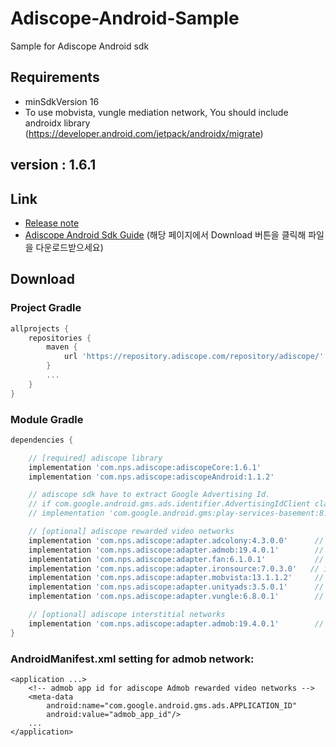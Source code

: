 # Adiscope-Android-Sample
Sample for Adiscope Android sdk


## Requirements
- minSdkVersion 16
- To use mobvista, vungle mediation network, You should include androidx library (https://developer.android.com/jetpack/androidx/migrate)

## version : 1.6.1

## Link
- [Release note](https://github.com/adiscope/Adiscope-Android-Sample/wiki/release_note)
- [Adiscope Android Sdk Guide](https://github.com/adiscope/Adiscope-Android-Sample/tree/master/doc/AdiscopeAndroidSdk_guide.pdf) (해당 페이지에서 Download 버튼을 클릭해 파일을 다운로드받으세요)

## Download

### Project Gradle
```gradle
allprojects {
    repositories {
        maven {
            url 'https://repository.adiscope.com/repository/adiscope/'
        }
        ...
    }
}
```

### Module Gradle
```gradle
dependencies {

    // [required] adiscope library
    implementation 'com.nps.adiscope:adiscopeCore:1.6.1'
    implementation 'com.nps.adiscope:adiscopeAndroid:1.1.2'

    // adiscope sdk have to extract Google Advertising Id.
    // if com.google.android.gms.ads.identifier.AdvertisingIdClient class is not included in your app, uncomment following code
    // implementation 'com.google.android.gms:play-services-basement:8.3.0'

    // [optional] adiscope rewarded video networks
    implementation 'com.nps.adiscope:adapter.adcolony:4.3.0.0'      // adcolony
    implementation 'com.nps.adiscope:adapter.admob:19.4.0.1'        // admob (use play-services-ads:19.4.0 dependency)
    implementation 'com.nps.adiscope:adapter.fan:6.1.0.1'           // fan
    implementation 'com.nps.adiscope:adapter.ironsource:7.0.3.0'   // ironsource
    implementation 'com.nps.adiscope:adapter.mobvista:13.1.1.2'     // mobvista (use androidx)
    implementation 'com.nps.adiscope:adapter.unityads:3.5.0.1'      // unityads
    implementation 'com.nps.adiscope:adapter.vungle:6.8.0.1'        // vungle (use androidx)

    // [optional] adiscope interstitial networks
    implementation 'com.nps.adiscope:adapter.admob:19.4.0.1'        // admob (use play-services-ads:19.4.0 dependency)
}
```

### AndroidManifest.xml setting for admob network:
```
<application ...>
    <!-- admob app id for adiscope Admob rewarded video networks -->
    <meta-data
        android:name="com.google.android.gms.ads.APPLICATION_ID"
        android:value="admob_app_id"/>
    ...
</application>
```

